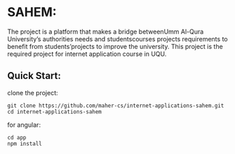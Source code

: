 # SAHEM:
The project is a platform that makes a bridge betweenUmm Al-Qura University’s authorities needs and studentscourses projects requirements to benefit from students’projects to improve the university.
This project is the required project for internet application course in UQU.

## Quick Start:
clone the project:

    git clone https://github.com/maher-cs/internet-applications-sahem.git
    cd internet-applications-sahem

for angular:

    cd app
    npm install


